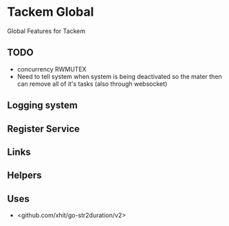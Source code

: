 # Tackem Global
Global Features for Tackem
## TODO
- concurrency RWMUTEX
- Need to tell system when system is being deactivated so the mater then can remove all of it's tasks (also through websocket)
## Logging system

## Register Service

## Links

## Helpers
## Uses
- <github.com/xhit/go-str2duration/v2>
